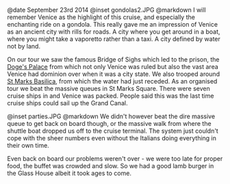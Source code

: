 @date		September 23rd 2014
@inset		gondolas2.JPG
@markdown
I will remember Venice as the highlight of this cruise, and especially the
enchanting ride on a gondola.  This really gave me an impression of Venice as an ancient city
with rills for roads. A city where you get around in a boat, where you might take a
vaporetto rather than a taxi.  A city defined by water not by land.

On our tour we saw the famous Bridge of Sighs which led to the prison, the
[Doge's Palace](https://palazzoducale.visitmuve.it/en/home/)
from which not only Venice was ruled but also the vast area Venice had dominion over
when it was a city state.  We also trooped around [St Marks Basilica](http://www.basilicasanmarco.it/), from which the water
had just receded.  As an organised tour we beat the massive queues in St Marks Square.
There were seven cruise ships in and Venice was packed. People said this was the last
time cruise ships could sail up the Grand Canal.

@inset		parties.JPG
@markdown
We didn't however beat the dire massive queue to get back on board though, or the massive
walk from where the shuttle boat dropped us off to the cruise terminal. The system just
couldn't cope with the sheer numbers even without the Italians doing everything in their
own time.

Even back on board our problems weren't over - we were too late for proper food, the
buffet was crowded and slow.  So we had a good lamb burger in the Glass House albeit
it took ages to come.
